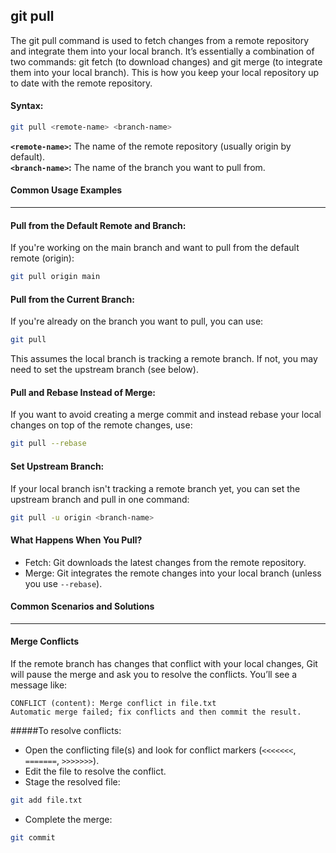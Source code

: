 ## git pull
The git pull command is used to fetch changes from a remote repository and integrate them into your local branch. It’s essentially a combination of two commands: git fetch (to download changes) and git merge (to integrate them into your local branch). This is how you keep your local repository up to date with the remote repository.
#### Syntax:
```bash
git pull <remote-name> <branch-name>
```
**`<remote-name>`:** The name of the remote repository (usually origin by default).  
**`<branch-name>`:** The name of the branch you want to pull from.
#### Common Usage Examples
---
#### Pull from the Default Remote and Branch:
If you're working on the main branch and want to pull from the default remote (origin):
```bash
git pull origin main
```
#### Pull from the Current Branch:
If you're already on the branch you want to pull, you can use:
```bash
git pull
```
This assumes the local branch is tracking a remote branch. If not, you may need to set the upstream branch (see below).
#### Pull and Rebase Instead of Merge:
If you want to avoid creating a merge commit and instead rebase your local changes on top of the remote changes, use:
```bash
git pull --rebase
```
#### Set Upstream Branch:
If your local branch isn't tracking a remote branch yet, you can set the upstream branch and pull in one command:
```bash
git pull -u origin <branch-name>
```
#### What Happens When You Pull?
- Fetch: Git downloads the latest changes from the remote repository.
- Merge: Git integrates the remote changes into your local branch (unless you use `--rebase`).
#### Common Scenarios and Solutions
---
#### Merge Conflicts
If the remote branch has changes that conflict with your local changes, Git will pause the merge and ask you to resolve the conflicts. You’ll see a message like:
```
CONFLICT (content): Merge conflict in file.txt
Automatic merge failed; fix conflicts and then commit the result.
```
#####To resolve conflicts:
- Open the conflicting file(s) and look for conflict markers (`<<<<<<<`, `=======`, `>>>>>>>`).
- Edit the file to resolve the conflict.
- Stage the resolved file:
```bash
git add file.txt
```
- Complete the merge:
```bash
git commit
```
